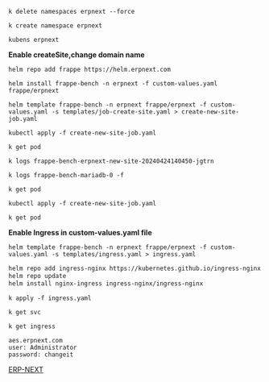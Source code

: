 `k delete namespaces erpnext --force`

`k create namespace erpnext`

`kubens erpnext`

**Enable createSite,change domain name**

`helm repo add frappe https://helm.erpnext.com`

`helm install frappe-bench -n erpnext -f custom-values.yaml frappe/erpnext`

`helm template frappe-bench -n erpnext frappe/erpnext -f custom-values.yaml -s templates/job-create-site.yaml > create-new-site-job.yaml`


`kubectl apply -f create-new-site-job.yaml`

`k get pod`

`k logs frappe-bench-erpnext-new-site-20240424140450-jgtrn`

`k logs frappe-bench-mariadb-0 -f`

`k get pod`

`kubectl apply -f create-new-site-job.yaml`

`k get pod`

**Enable Ingress in custom-values.yaml file**

`helm template frappe-bench -n erpnext frappe/erpnext -f custom-values.yaml -s templates/ingress.yaml > ingress.yaml`

```bash
helm repo add ingress-nginx https://kubernetes.github.io/ingress-nginx
helm repo update
helm install nginx-ingress ingress-nginx/ingress-nginx
```

`k apply -f ingress.yaml`

`k get svc`

`k get ingress`


```
aes.erpnext.com
user: Administrator
password: changeit
```

[ERP-NEXT](https://github.com/frappe/helm/tree/main/erpnext#migrate-site)

